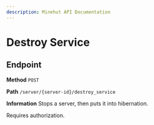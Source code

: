 ```yaml
---
description: Minehut API Documentation
---
```


# Destroy Service

## Endpoint

**Method** `POST`

**Path** `/server/{server-id}/destroy_service`

**Information** Stops a server, then puts it into hibernation.

Requires authorization.

